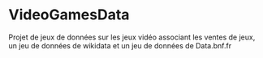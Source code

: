# VideoGamesData

Projet de jeux de données sur les jeux vidéo associant les ventes de jeux, un jeu de données de wikidata et un jeu de données de Data.bnf.fr
